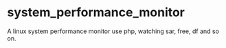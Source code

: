 # system_performance_monitor
A linux system performance monitor use php, watching sar, free, df and so on.
